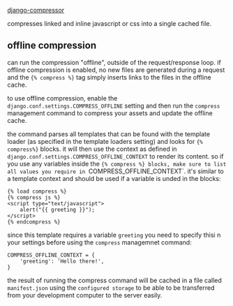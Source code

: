 [django-compressor](https://django-compressor.readthedocs.io/en/latest/quickstart/)

compresses linked and inline javascript or css into a single cached file.

## offline compression
can run the compression "offline", outside of the request/response loop. if offline compression is enabled, no new files are generated during a request and the `{% compress %}` tag simply inserts links to the files in the offline cache.

to use offline compression, enable the `django.conf.settings.COMPRESS_OFFLINE` setting and then run the `compress` management command to compress your assets and update the offline cache.

the command parses all templates that can be found with the template loader (as specified in the template loaders setting) and looks for `{% compress%}` blocks. it will then use the context as defined in `django.conf.settings.COMPRESS_OFFLINE_CONTEXT` to render its content. so if you use any variables inside the `{% compress %} blocks, make sure to list all values you require in `COMPRESS_OFFLINE_CONTEXT`. it's similar to a template context and should be used if a variable is unded in the blocks:
```
{% load compress %}
{% compress js %}
<script type="text/javascript">
    alert("{{ greeting }}");
</script>
{% endcompress %}
```

since this template requires a variable `greeting` you need to specify thisi n your settings before using the `compress` managemnet command:
```
COMPRESS_OFFLINE_CONTEXT = {
    'greeting': 'Hello there!',
}
```

the result of running the compress command will be cached in a file called `manifest.json` using the `configured storage` to be able to be transferred from your development computer to the server easily.
